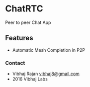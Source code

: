# ChatRTC
Peer to peer Chat App

## Features
- Automatic Mesh Completion in P2P

### Contact
- Vibhaj Rajan <vibhaj8@gmail.com>
- 2016 Vibhaj Labs

